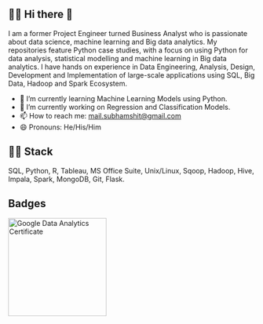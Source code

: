 ## :man_technologist: Hi there 👋
I am a former Project Engineer turned Business Analyst who is passionate about data science, machine learning and Big data analytics. My repositories feature Python case studies, with a focus on using Python for data analysis, statistical modelling and machine learning in Big data analytics. I have hands on experience in Data Engineering, Analysis, Design, Development and Implementation of large-scale applications using SQL, Big Data, Hadoop and Spark Ecosystem.

- 🌱 I’m currently learning Machine Learning Models using Python. 
- 🔭 I’m currently working on Regression and Classification Models.
- 📫 How to reach me: mail.subhamshit@gmail.com
- 😄 Pronouns: He/His/Him

## :man_technologist: Stack
SQL, Python, R, Tableau, MS Office Suite, Unix/Linux, Sqoop, Hadoop, Hive, Impala, Spark, MongoDB, Git, Flask.

## Badges
<img src="https://images.credly.com/size/340x340/images/d41de2b7-cbc2-47ec-bcf1-ebecbe83872f/GCC_badge_DA_1000x1000.png" alt="Google Data Analytics Certificate" width="200"/>



<!---
*Subham2S/Subham2S* is a ✨ special ✨ repository because its `README.md` (this file) appears on your GitHub profile.
- ⚡ Fun fact: ...
Here are some ideas to get you started:
- 👯 I’m looking to collaborate on ...
- 🤔 I’m looking for help with ...
- 💬 Ask me about ...


-->

